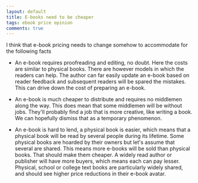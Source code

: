 ```yaml
---
layout: default
title: E-books need to be cheaper
tags: ebook price opinion
comments: true
---
```


I think that e-book pricing needs to change somehow to accommodate for the following facts

* An e-book requires proofreading and editing, no doubt. Here the costs are similar to physical books. There are however models in which the readers can help. The author can far easily update an e-book based on reader feedback and subsequent readers will be spared the mistakes. This can drive down the cost of preparing an e-book.

* An e-book is much cheaper to distribute and requires no middlemen along the way.  This does mean that some middlemen will be without jobs. They'll probably find a job that is more creative, like writing a book. We can hopefully dismiss that as a temporary phenomenon.

* An e-book is hard to lend, a physical book is easier, which means that a physical book will be read by several people during its lifetime. Some physical books are hoarded by their owners but let's assume that several are shared. This means more e-books will be sold than physical books. That should make them cheaper. A widely read author or publisher will have more buyers, which means each can pay lesser. Physical, school or college text books are particularly widely shared, and should see higher price reductions in their e-book avatar.
